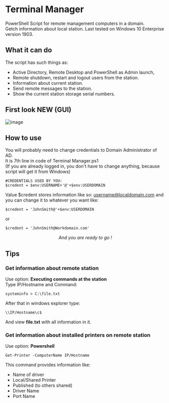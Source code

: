 # Terminal Manager

PowerShell Script for remote management computers in a domain.  
Getch information about local station. Last tested on Windows 10 Enterprise version 1903.  

## What it can do

The script has such things as:  
<ul>
  <li>Active Directory, Remote Desktop and PowerShell as Admin launch, </li>  
  <li>Remote shutdown, restart and logout users from the station.  </li>
  <li>Information about current station.  </li>
  <li>Send remote messages to the station.  </li>
  <li>Show the current station storage serial numbers.  </li>
</ul>

## First look NEW (GUI)
![image](https://github.com/semazurek/Terminal-Manager-PowerShell/assets/85984736/9d77e8b7-47fe-42a6-832e-dacb1e45ef5a)

## How to use

You will probably need to change credentials to Domain Administrator of AD.  
It is 7th line in code of Terminal Manager.ps1  
(If you are already logged in, you don't have to change anything, because script will get it from Windows)  

```
#CREDENTIALS USED BY YOU:
$credent = $env:USERNAME+'@'+$env:USERDOMAIN
```

Value $credent stores information like so: username@localdomain.com and you can change it to whatever you want like:  

```
$credent = 'JohnSmith@'+$env:USERDOMAIN
```
or 
```
$credent = 'JohnSmith@Workdomain.com'
```
*<p align="center">And you are ready to go !</p>*

## Tips

### Get information about remote station
Use option: **Executing commands at the station**  
Type IP/Hostname and Command:  
```
systeminfo > C:\file.txt
```
After that in windows explorer type:  
```
\\IP/Hostname\c$
```
And view **file.txt** with all information in it.

### Get information about installed printers on remote station
Use option: **Powershell**  

```
Get-Printer -ComputerName IP/Hostname
```
This command provides information like:  
<ul>
  <li>Name of driver</li>
  <li>Local/Shared Printer</li>
  <li>Published (to others shared)</li>
  <li>Driver Name</li>
  <li>Port Name</li>
</ul>
